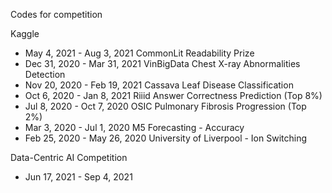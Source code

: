 Codes for competition

Kaggle
 * May 4,  2021 - Aug 3,  2021 CommonLit Readability Prize
 * Dec 31, 2020 - Mar 31, 2021 VinBigData Chest X-ray Abnormalities Detection
 * Nov 20, 2020 - Feb 19, 2021 Cassava Leaf Disease Classification
 * Oct 6,  2020 - Jan 8,  2021 Riiid Answer Correctness Prediction (Top 8%)
 * Jul 8,  2020 - Oct 7,  2020 OSIC Pulmonary Fibrosis Progression (Top 2%)
 * Mar 3,  2020 - Jul 1,  2020 M5 Forecasting - Accuracy
 * Feb 25, 2020 - May 26, 2020 University of Liverpool - Ion Switching
 
Data-Centric AI Competition
 * Jun 17, 2021 - Sep 4,  2021
